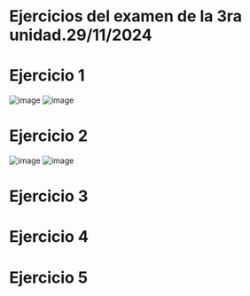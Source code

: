 # Ejercicios del examen de la 3ra unidad.29/11/2024
# Ejercicio 1
![image](https://github.com/user-attachments/assets/bb004515-1c79-4569-a55d-c6edd4e0322f)
![image](https://github.com/user-attachments/assets/a1cbf4a9-7cad-4c66-a792-524fe55e60da)
# Ejercicio 2 
![image](https://github.com/user-attachments/assets/c2c3ace9-e02f-42c4-bdc2-f0a03b0b4bfb)
![image](https://github.com/user-attachments/assets/1181c0dd-dd3b-4ff3-b772-735bbf32fa7f)
# Ejercicio 3 

# Ejercicio 4

# Ejercicio 5 
